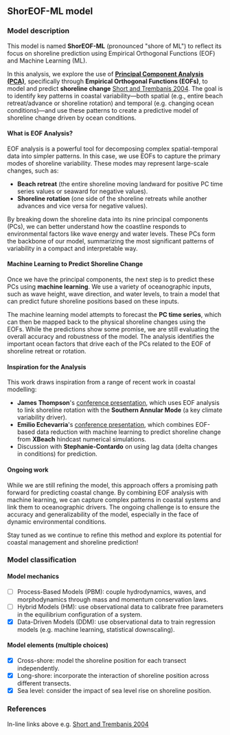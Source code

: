 ## ShorEOF-ML model
### Model description
This model is named **ShorEOF-ML** (pronounced "shore of ML") to reflect its focus on shoreline prediction using Empirical Orthogonal Functions (EOF) and Machine Learning (ML). 

In this analysis, we explore the use of [**Principal Component Analysis (PCA)**](https://www.coastalwiki.org/wiki/Analysis_of_coastal_processes_with_Empirical_Orthogonal_Functions#Applications_of_Empirical_Orthogonal_Functions_.28EOF.29), specifically through **Empirical Orthogonal Functions (EOFs)**, to model and predict **shoreline change** [Short and Trembanis 2004](https://bioone.org/journals/journal-of-coastal-research/volume-20/issue-2/1551-5036(2004)020%5b0523%3aDSPIBO%5d2.0.CO%3b2/Decadal-Scale-Patterns-in-Beach-Oscillation-and-Rotation-Narrabeen-Beach/10.2112/1551-5036(2004)020[0523:DSPIBO]2.0.CO;2.short). The goal is to identify key patterns in coastal variability—both spatial (e.g., entire beach retreat/advance or shoreline rotation) and temporal (e.g. changing ocean conditions)—and use these patterns to create a predictive model of shoreline change driven by ocean conditions.

#### What is EOF Analysis?

EOF analysis is a powerful tool for decomposing complex spatial-temporal data into simpler patterns. In this case, we use EOFs to capture the primary modes of shoreline variability. These modes may represent large-scale changes, such as:

- **Beach retreat** (the entire shoreline moving landward for positive PC time series values or seaward for negative values).
- **Shoreline rotation** (one side of the shoreline retreats while another advances and vice versa for negative values).

By breaking down the shoreline data into its nine principal components (PCs), we can better understand how the coastline responds to environmental factors like wave energy and water levels. These PCs form the backbone of our model, summarizing the most significant patterns of variability in a compact and interpretable way.

#### Machine Learning to Predict Shoreline Change

Once we have the principal components, the next step is to predict these PCs using **machine learning**. We use a variety of oceanographic inputs, such as wave height, wave direction, and water levels, to train a model that can predict future shoreline positions based on these inputs.

The machine learning model attempts to forecast the **PC time series**, which can then be mapped back to the physical shoreline changes using the EOFs. While the predictions show some promise, we are still evaluating the overall accuracy and robustness of the model. The analysis identifies the important ocean factors that drive each of the PCs related to the EOF of shoreline retreat or rotation. 

#### Inspiration for the Analysis

This work draws inspiration from a range of recent work in coastal modelling:

- **James Thompson**'s [conference presentation](https://scholar.google.com.au/citations?view_op=view_citation&hl=en&user=4vwRMF8AAAAJ&sortby=pubdate&citation_for_view=4vwRMF8AAAAJ:ldfaerwXgEUC), which uses EOF analysis to link shoreline rotation with the **Southern Annular Mode** (a key climate variability driver).
- **Emilio Echevarria**'s [conference presentation](https://ics2024.exordo.com/programme/presentation/175), which combines EOF-based data reduction with machine learning to predict shoreline change from **XBeach** hindcast numerical simulations.
- Discussion with **Stephanie-Contardo** on using lag data (delta changes in conditions) for prediction.

#### Ongoing work

While we are still refining the model, this approach offers a promising path forward for predicting coastal change. By combining EOF analysis with machine learning, we can capture complex patterns in coastal systems and link them to oceanographic drivers. The ongoing challenge is to ensure the accuracy and generalizability of the model, especially in the face of dynamic environmental conditions.

Stay tuned as we continue to refine this method and explore its potential for coastal management and shoreline prediction!

### Model classification
#### Model mechanics
- [ ] Process-Based Models (PBM): couple hydrodynamics, waves, and morphodynamics through mass and momentum conservation laws.
- [ ] Hybrid Models (HM): use observational data to calibrate free parameters in the equilibrium configuration of a system.
- [x] Data-Driven Models (DDM): use observational data to train regression models (e.g. machine learning, statistical downscaling).
#### Model elements (multiple choices)
- [x] Cross-shore: model the shoreline position for each transect independently.
- [x] Long-shore: incorporate the interaction of shoreline position across different transects.
- [x] Sea level: consider the impact of sea level rise on shoreline position.

### References
In-line links above e.g.
[Short and Trembanis 2004](https://bioone.org/journals/journal-of-coastal-research/volume-20/issue-2/1551-5036(2004)020%5b0523%3aDSPIBO%5d2.0.CO%3b2/Decadal-Scale-Patterns-in-Beach-Oscillation-and-Rotation-Narrabeen-Beach/10.2112/1551-5036(2004)020[0523:DSPIBO]2.0.CO;2.short)
